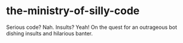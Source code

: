 # the-ministry-of-silly-code
Serious code? Nah. Insults? Yeah! On the quest for an outrageous bot dishing insults and hilarious banter.
